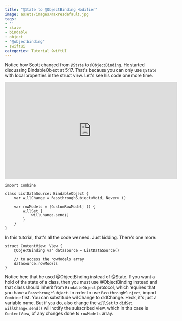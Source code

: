 ```yaml
---
title: "@State to @ObjectBinding Modifier"
image: assets/images/maxresdefault.jpg
tags:
- ''
- state
- bindable
- object
- "@objectbinding"
- swiftui
categories: Tutorial SwiftUI
---
```


Notice how Scott changed from `@State` to `@ObjectBinding`. He started discussing BindableObject at 5:17. That's because you can only use `@State` with local properties in the struct view. Let's see his code one more time.

<iframe width="560" height="315" src="https://www.youtube.com/embed/7sxdhunvSCg" frameborder="0" allow="accelerometer; autoplay; encrypted-media; gyroscope; picture-in-picture" allowfullscreen></iframe>

```
import Combine

class ListDataSource: BindableObject {
	var willChange = PassthroughSubject<Void, Never> ()
	
	var rowModels = [CustomRowModel] () {
		willSet {
			willChange.send()
		}
	}
}
```

In this tutorial, that's all the code we need. Just kidding. There's one more:

```
struct ContentView: View {
	@ObjectBinding var datasource = ListDataSource()
	
	// to access the rowModels array
	datasource.rowModels
}
```

Notice here that he used @ObjectBinding instead of @State. If you want a hold of the state of a class, then you must use @ObjectBinding instead and that class should inherit from `BindableObject` protocol, which requires that you have a `PassthroughSubject`. In order to use `PassthroughSubject`, import `Combine` first. You can substitude willChange to didChange. Heck, it's just a variable name. But if you do, also change the `willSet` to `didSet`. `willChange.send()` will notify the subscribed view, which in this case is `ContentView`, of any changes done to `rowModels` array.
